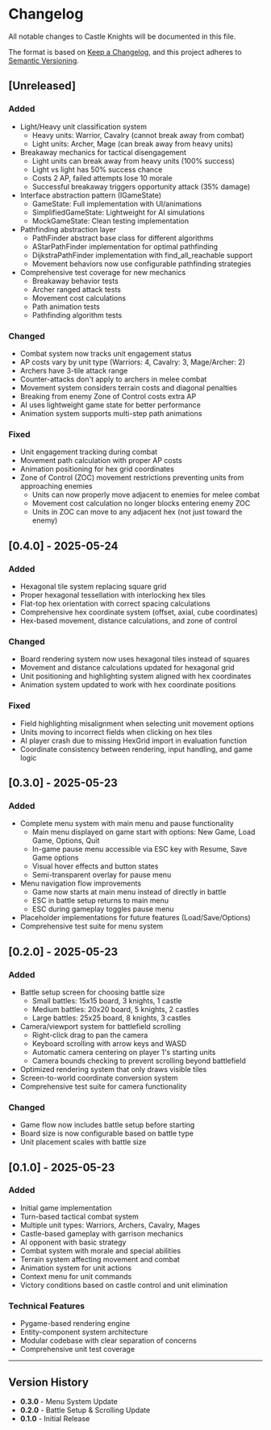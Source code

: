 # Changelog

All notable changes to Castle Knights will be documented in this file.

The format is based on [Keep a Changelog](https://keepachangelog.com/en/1.0.0/),
and this project adheres to [Semantic Versioning](https://semver.org/spec/v2.0.0.html).

## [Unreleased]

### Added
- Light/Heavy unit classification system
  - Heavy units: Warrior, Cavalry (cannot break away from combat)
  - Light units: Archer, Mage (can break away from heavy units)
- Breakaway mechanics for tactical disengagement
  - Light units can break away from heavy units (100% success)
  - Light vs light has 50% success chance
  - Costs 2 AP, failed attempts lose 10 morale
  - Successful breakaway triggers opportunity attack (35% damage)
- Interface abstraction pattern (IGameState)
  - GameState: Full implementation with UI/animations
  - SimplifiedGameState: Lightweight for AI simulations
  - MockGameState: Clean testing implementation
- Pathfinding abstraction layer
  - PathFinder abstract base class for different algorithms
  - AStarPathFinder implementation for optimal pathfinding
  - DijkstraPathFinder implementation with find_all_reachable support
  - Movement behaviors now use configurable pathfinding strategies
- Comprehensive test coverage for new mechanics
  - Breakaway behavior tests
  - Archer ranged attack tests
  - Movement cost calculations
  - Path animation tests
  - Pathfinding algorithm tests

### Changed
- Combat system now tracks unit engagement status
- AP costs vary by unit type (Warriors: 4, Cavalry: 3, Mage/Archer: 2)
- Archers have 3-tile attack range
- Counter-attacks don't apply to archers in melee combat
- Movement system considers terrain costs and diagonal penalties
- Breaking from enemy Zone of Control costs extra AP
- AI uses lightweight game state for better performance
- Animation system supports multi-step path animations

### Fixed
- Unit engagement tracking during combat
- Movement path calculation with proper AP costs
- Animation positioning for hex grid coordinates
- Zone of Control (ZOC) movement restrictions preventing units from approaching enemies
  - Units can now properly move adjacent to enemies for melee combat
  - Movement cost calculation no longer blocks entering enemy ZOC
  - Units in ZOC can move to any adjacent hex (not just toward the enemy)

## [0.4.0] - 2025-05-24

### Added
- Hexagonal tile system replacing square grid
- Proper hexagonal tessellation with interlocking hex tiles
- Flat-top hex orientation with correct spacing calculations
- Comprehensive hex coordinate system (offset, axial, cube coordinates)
- Hex-based movement, distance calculations, and zone of control

### Changed
- Board rendering system now uses hexagonal tiles instead of squares
- Movement and distance calculations updated for hexagonal grid
- Unit positioning and highlighting system aligned with hex coordinates
- Animation system updated to work with hex coordinate positions

### Fixed
- Field highlighting misalignment when selecting unit movement options
- Units moving to incorrect fields when clicking on hex tiles
- AI player crash due to missing HexGrid import in evaluation function
- Coordinate consistency between rendering, input handling, and game logic

## [0.3.0] - 2025-05-23

### Added
- Complete menu system with main menu and pause functionality
  - Main menu displayed on game start with options: New Game, Load Game, Options, Quit
  - In-game pause menu accessible via ESC key with Resume, Save Game options
  - Visual hover effects and button states
  - Semi-transparent overlay for pause menu
- Menu navigation flow improvements
  - Game now starts at main menu instead of directly in battle
  - ESC in battle setup returns to main menu
  - ESC during gameplay toggles pause menu
- Placeholder implementations for future features (Load/Save/Options)
- Comprehensive test suite for menu system

## [0.2.0] - 2025-05-23

### Added
- Battle setup screen for choosing battle size
  - Small battles: 15x15 board, 3 knights, 1 castle
  - Medium battles: 20x20 board, 5 knights, 2 castles
  - Large battles: 25x25 board, 8 knights, 3 castles
- Camera/viewport system for battlefield scrolling
  - Right-click drag to pan the camera
  - Keyboard scrolling with arrow keys and WASD
  - Automatic camera centering on player 1's starting units
  - Camera bounds checking to prevent scrolling beyond battlefield
- Optimized rendering system that only draws visible tiles
- Screen-to-world coordinate conversion system
- Comprehensive test suite for camera functionality

### Changed
- Game flow now includes battle setup before starting
- Board size is now configurable based on battle type
- Unit placement scales with battle size

## [0.1.0] - 2025-05-23

### Added
- Initial game implementation
- Turn-based tactical combat system
- Multiple unit types: Warriors, Archers, Cavalry, Mages
- Castle-based gameplay with garrison mechanics
- AI opponent with basic strategy
- Combat system with morale and special abilities
- Terrain system affecting movement and combat
- Animation system for unit actions
- Context menu for unit commands
- Victory conditions based on castle control and unit elimination

### Technical Features
- Pygame-based rendering engine
- Entity-component system architecture
- Modular codebase with clear separation of concerns
- Comprehensive unit test coverage

---

## Version History

- **0.3.0** - Menu System Update
- **0.2.0** - Battle Setup & Scrolling Update  
- **0.1.0** - Initial Release